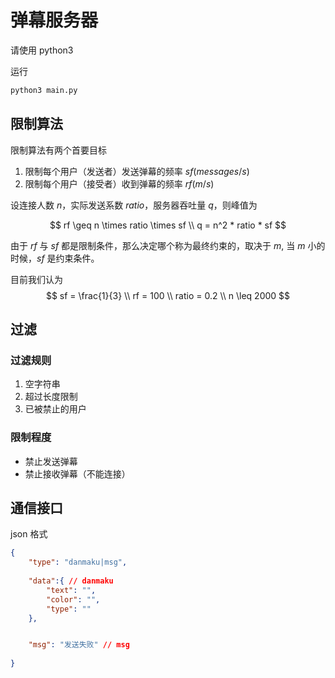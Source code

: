 # 弹幕服务器

请使用 python3

运行
```bash
python3 main.py
```

## 限制算法

限制算法有两个首要目标

1. 限制每个用户（发送者）发送弹幕的频率 $sf (messages/s)$
2. 限制每个用户（接受者）收到弹幕的频率 $rf (m/s)$

设连接人数 $n$，实际发送系数 $ratio$，服务器吞吐量 $q$，则峰值为

$$
rf \geq n \times ratio \times sf 
\\
q = n^2 * ratio * sf
$$

由于 $rf$ 与 $sf$ 都是限制条件，那么决定哪个称为最终约束的，取决于 $m$, 当 $m$ 小的时候，$sf$ 是约束条件。


目前我们认为
$$
sf = \frac{1}{3}
\\
rf = 100
\\
ratio = 0.2
\\
n \leq 2000
$$



## 过滤

### 过滤规则

1. 空字符串
2. 超过长度限制
3. 已被禁止的用户

### 限制程度

- 禁止发送弹幕
- 禁止接收弹幕（不能连接）

## 通信接口

json 格式


```json
{
    "type": "danmaku|msg",
    
    "data":{ // danmaku
        "text": "",
        "color": "",
        "type": ""
    },


    "msg": "发送失败" // msg
    
}
```
